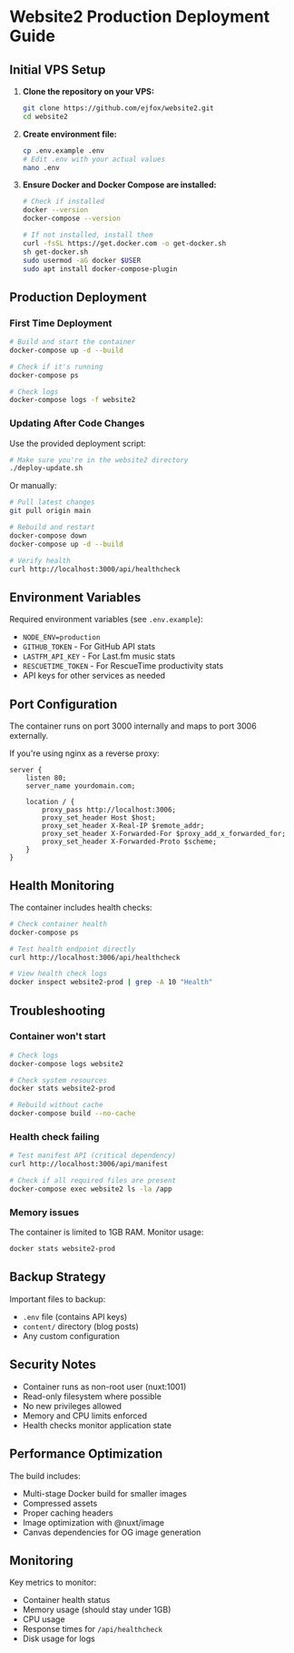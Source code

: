 # Website2 Production Deployment Guide

## Initial VPS Setup

1. **Clone the repository on your VPS:**
   ```bash
   git clone https://github.com/ejfox/website2.git
   cd website2
   ```

2. **Create environment file:**
   ```bash
   cp .env.example .env
   # Edit .env with your actual values
   nano .env
   ```

3. **Ensure Docker and Docker Compose are installed:**
   ```bash
   # Check if installed
   docker --version
   docker-compose --version
   
   # If not installed, install them
   curl -fsSL https://get.docker.com -o get-docker.sh
   sh get-docker.sh
   sudo usermod -aG docker $USER
   sudo apt install docker-compose-plugin
   ```

## Production Deployment

### First Time Deployment

```bash
# Build and start the container
docker-compose up -d --build

# Check if it's running
docker-compose ps

# Check logs
docker-compose logs -f website2
```

### Updating After Code Changes

Use the provided deployment script:

```bash
# Make sure you're in the website2 directory
./deploy-update.sh
```

Or manually:

```bash
# Pull latest changes
git pull origin main

# Rebuild and restart
docker-compose down
docker-compose up -d --build

# Verify health
curl http://localhost:3000/api/healthcheck
```

## Environment Variables

Required environment variables (see `.env.example`):

- `NODE_ENV=production`
- `GITHUB_TOKEN` - For GitHub API stats
- `LASTFM_API_KEY` - For Last.fm music stats
- `RESCUETIME_TOKEN` - For RescueTime productivity stats
- API keys for other services as needed

## Port Configuration

The container runs on port 3000 internally and maps to port 3006 externally.

If you're using nginx as a reverse proxy:

```nginx
server {
    listen 80;
    server_name yourdomain.com;
    
    location / {
        proxy_pass http://localhost:3006;
        proxy_set_header Host $host;
        proxy_set_header X-Real-IP $remote_addr;
        proxy_set_header X-Forwarded-For $proxy_add_x_forwarded_for;
        proxy_set_header X-Forwarded-Proto $scheme;
    }
}
```

## Health Monitoring

The container includes health checks:

```bash
# Check container health
docker-compose ps

# Test health endpoint directly
curl http://localhost:3006/api/healthcheck

# View health check logs
docker inspect website2-prod | grep -A 10 "Health"
```

## Troubleshooting

### Container won't start
```bash
# Check logs
docker-compose logs website2

# Check system resources
docker stats website2-prod

# Rebuild without cache
docker-compose build --no-cache
```

### Health check failing
```bash
# Test manifest API (critical dependency)
curl http://localhost:3006/api/manifest

# Check if all required files are present
docker-compose exec website2 ls -la /app
```

### Memory issues
The container is limited to 1GB RAM. Monitor usage:
```bash
docker stats website2-prod
```

## Backup Strategy

Important files to backup:
- `.env` file (contains API keys)
- `content/` directory (blog posts)
- Any custom configuration

## Security Notes

- Container runs as non-root user (nuxt:1001)
- Read-only filesystem where possible
- No new privileges allowed
- Memory and CPU limits enforced
- Health checks monitor application state

## Performance Optimization

The build includes:
- Multi-stage Docker build for smaller images
- Compressed assets
- Proper caching headers
- Image optimization with @nuxt/image
- Canvas dependencies for OG image generation

## Monitoring

Key metrics to monitor:
- Container health status
- Memory usage (should stay under 1GB)
- CPU usage
- Response times for `/api/healthcheck`
- Disk usage for logs